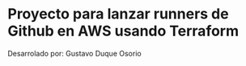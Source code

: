 # Proyecto para lanzar runners de Github en AWS usando Terraform

Desarrolado por: Gustavo Duque Osorio
